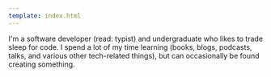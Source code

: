 ```yaml
---
template: index.html
---
```


I'm a software developer (read: typist) and undergraduate who likes to trade sleep for code. I spend a lot of my time learning (books, blogs, podcasts, talks, and various other tech-related things), but can occasionally be found creating something.
